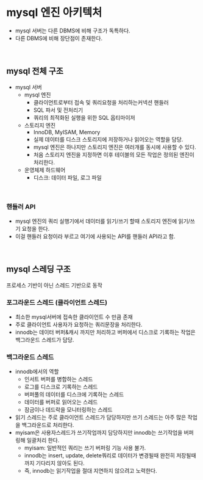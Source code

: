 # mysql 엔진 아키텍처
- mysql 서버는 다른 DBMS에 비해 구조가 독특하다.
- 다른 DBMS에 비해 장단점이 존재한다.

<br>

## mysql 전체 구조
- mysql 서버
  - mysql 엔진
    - 클라이언트로부터 접속 및 쿼리요청을 처리하는커넥션 핸들러
    - SQL 파서 및 전처리기
    - 쿼리의 최적화된 실행을 위한 SQL 옵티마이저
  - 스토리지 엔진
    - InnoDB, MyISAM, Memory
    - 실제 데이터를 디스크 스토리지에 저장하거나 읽어오는 역할을 담당.
    - mysql 엔진은 하나지만 스토리지 엔진은 여러개를 동시에 사용할 수 있다.
    - 처음 스토리지 엔진을 지정하면 이후 테이블의 모든 작업은 정의된 엔진이 처리한다.
  - 운영체제 하드웨어
    - 디스크: 데이터 파일, 로그 파일

<br>

### 핸들러 API
- mysql 엔진의 쿼리 실행기에서 데이터를 읽기/쓰기 할때 스토리지 엔진에 읽기/쓰기 요청을 한다.
- 이걸 핸들러 요청이라 부르고 여기에 사용되는 API를 핸들러 API라고 함.

<br>

## mysql 스레딩 구조
프로세스 기반이 아닌 스레드 기반으로 동작

### 포그라운드 스레드 (클라이언트 스레드)
- 최소한 mysql서버에 접속한 클라이언트 수 만큼 존재
- 주로 클라이언트 사용자가 요청하는 쿼리문장을 처리한다.
- innodb는 데이터 버퍼&캐시 까지만 처리하고 버퍼에서 디스크로 기록하는 작업은 백그라운드 스레드가 담당.

### 백그라운드 스레드
- innodb에서의 역할
  - 인서트 버퍼를 병합하는 스레드
  - 로그를 디스크로 기록하는 스레드
  - 버퍼풀의 데이터를 디스크에 기록하는 스레드
  - 데이터를 버퍼로 읽어오는 스레드
  - 잠금이나 데드락을 모니터링하는 스레드
- 읽기 스레드는 주로 클라이언트 스레드가 담당하지만 쓰기 스레드는 아주 많은 작업을 백그라운드로 처리한다.
- myisam은 사용자스레드가 쓰기작업까지 담당하지만 innodb는 쓰기작업을 버퍼링해 일괄처리 한다.
  - myisam: 일반적인 쿼리는 쓰기 버퍼링 기능 사용 불가.
  - innodb는 insert, update, delete쿼리로 데이터가 변경될때 완전히 저장될때까지 기다리지 않아도 된다.
  - 즉, innodb는 읽기작업을 절대 지연하지 않으려고 노력한다.
